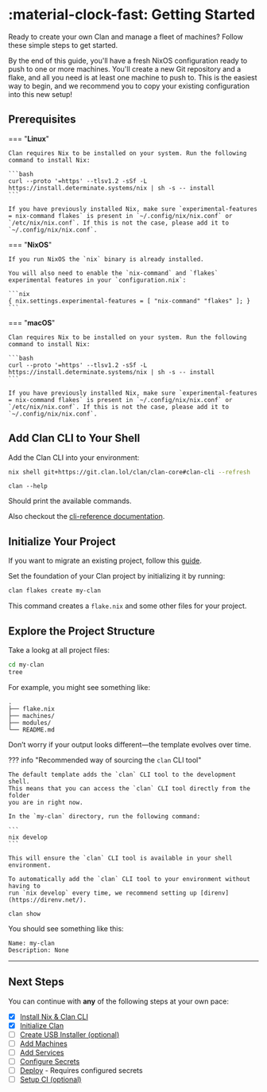 # :material-clock-fast: Getting Started

Ready to create your own Clan and manage a fleet of machines? Follow these simple steps to get started.

By the end of this guide, you'll have a fresh NixOS configuration ready to push to one or more machines. You'll create a new Git repository and a flake, and all you need is at least one machine to push to. This is the easiest way to begin, and we recommend you to copy your existing configuration into this new setup!

## Prerequisites

=== "**Linux**"

    Clan requires Nix to be installed on your system. Run the following command to install Nix:

    ```bash
    curl --proto '=https' --tlsv1.2 -sSf -L https://install.determinate.systems/nix | sh -s -- install
    ```

    If you have previously installed Nix, make sure `experimental-features = nix-command flakes` is present in `~/.config/nix/nix.conf` or `/etc/nix/nix.conf`. If this is not the case, please add it to `~/.config/nix/nix.conf`.

=== "**NixOS**"

    If you run NixOS the `nix` binary is already installed.

    You will also need to enable the `nix-command` and `flakes` experimental features in your `configuration.nix`:

    ```nix
    { nix.settings.experimental-features = [ "nix-command" "flakes" ]; }
    ```

=== "**macOS**"

    Clan requires Nix to be installed on your system. Run the following command to install Nix:

    ```bash
    curl --proto '=https' --tlsv1.2 -sSf -L https://install.determinate.systems/nix | sh -s -- install
    ```

    If you have previously installed Nix, make sure `experimental-features = nix-command flakes` is present in `~/.config/nix/nix.conf` or `/etc/nix/nix.conf`. If this is not the case, please add it to `~/.config/nix/nix.conf`.

## Add Clan CLI to Your Shell

Add the Clan CLI into your environment:

```bash
nix shell git+https://git.clan.lol/clan/clan-core#clan-cli --refresh
```

```terminalSession
clan --help
```

Should print the available commands.

Also checkout the [cli-reference documentation](../../reference/cli/index.md).

## Initialize Your Project

If you want to migrate an existing project, follow this [guide](../migrations/migration-guide.md).

Set the foundation of your Clan project by initializing it by running:

```bash
clan flakes create my-clan
```

This command creates a `flake.nix` and some other files for your project.

## Explore the Project Structure

Take a lookg at all project files:

```bash
cd my-clan
tree
```

For example, you might see something like:

``` { .console .no-copy }
.
├── flake.nix
├── machines/
├── modules/
└── README.md
```

Don’t worry if your output looks different—the template evolves over time.

??? info "Recommended way of sourcing the `clan` CLI tool"

    The default template adds the `clan` CLI tool to the development shell.
    This means that you can access the `clan` CLI tool directly from the folder
    you are in right now.

    In the `my-clan` directory, run the following command:

    ```
    nix develop
    ```

    This will ensure the `clan` CLI tool is available in your shell environment.

    To automatically add the `clan` CLI tool to your environment without having to
    run `nix develop` every time, we recommend setting up [direnv](https://direnv.net/).

```
clan show
```

You should see something like this:

```terminal-session
Name: my-clan
Description: None
```

---

## Next Steps

You can continue with **any** of the following steps at your own pace:

- [x] [Install Nix & Clan CLI](./index.md)
- [x] [Initialize Clan](./index.md#initialize-your-project)
- [ ] [Create USB Installer (optional)](./installer.md)
- [ ] [Add Machines](./add-machines.md)
- [ ] [Add Services](./add-services.md)
- [ ] [Configure Secrets](./secrets.md)
- [ ] [Deploy](./deploy.md) - Requires configured secrets
- [ ] [Setup CI (optional)](./check.md)
